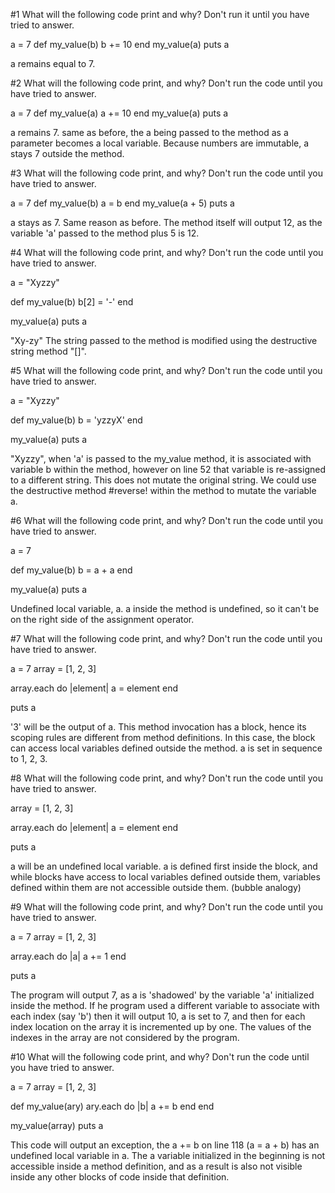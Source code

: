#1 What will the following code print and why? Don't run it until you have tried to answer.

a = 7
def my_value(b)
  b += 10
end
my_value(a)
puts a

a remains equal to 7.

#2 What will the following code print, and why? Don't run the code until you have tried to answer.

a = 7
def my_value(a)
  a += 10
end
my_value(a)
puts a

a remains 7. same as before, the a being passed to the method as a parameter becomes a local variable. Because numbers are immutable, a stays 7 outside the method.

#3 What will the following code print, and why? Don't run the code until you have tried to answer.

a = 7
def my_value(b)
  a = b
end
my_value(a + 5)
puts a

a stays as 7. Same reason as before. The method itself will output 12, as the variable 'a' passed to the method plus 5 is 12.

#4 What will the following code print, and why? Don't run the code until you have tried to answer.

a = "Xyzzy"

def my_value(b)
  b[2] = '-'
end

my_value(a)
puts a

"Xy-zy" The string passed to the method is modified using the destructive string method "[]".

#5 What will the following code print, and why? Don't run the code until you have tried to answer.

a = "Xyzzy"

def my_value(b)
  b = 'yzzyX'
end

my_value(a)
puts a

"Xyzzy", when 'a' is passed to the my_value method, it is associated with variable b within the method, however on line 52 that variable is re-assigned to a different string. This does not mutate the original string. We could use the destructive method #reverse! within the method to mutate the variable a.

#6 What will the following code print, and why? Don't run the code until you have tried to answer.

a = 7

def my_value(b)
  b = a + a
end

my_value(a)
puts a

Undefined local variable, a. a inside the method is undefined, so it can't be on the right side of the assignment operator.

#7 What will the following code print, and why? Don't run the code until you have tried to answer.

a = 7
array = [1, 2, 3]

array.each do |element|
  a = element
end

puts a

'3' will be the output of a. This method invocation has a block, hence its scoping rules are different from method definitions. In this case, the block can access local variables defined outside the method. a is set in sequence to 1, 2, 3.

#8 What will the following code print, and why? Don't run the code until you have tried to answer.

array = [1, 2, 3]

array.each do |element|
  a = element
end

puts a

a will be an undefined local variable. a is defined first inside the block, and while blocks have access to local variables defined outside them, variables defined within them are not accessible outside them. (bubble analogy)

#9 What will the following code print, and why? Don't run the code until you have tried to answer.

a = 7
array = [1, 2, 3]

array.each do |a|
  a += 1
end

puts a

The program will output 7, as a is 'shadowed' by the variable 'a' initialized inside the method. If he program used a different variable to associate with each index (say 'b') then it will output 10, a is set to 7, and then for each index location on the array it is incremented up by one. The values of the indexes in the array are not considered by the program.

#10 What will the following code print, and why? Don't run the code until you have tried to answer.

a = 7
array = [1, 2, 3]

def my_value(ary)
  ary.each do |b|
    a += b
  end
end

my_value(array)
puts a

This code will output an exception, the a += b on line 118 (a = a + b) has an undefined local variable in a. The a variable initialized in the beginning is not accessible inside a method definition, and as a result is also not visible inside any other blocks of code inside that definition.

